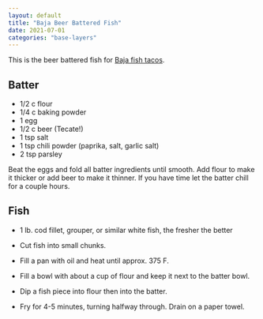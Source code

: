 ```yaml
---
layout: default
title: "Baja Beer Battered Fish"
date: 2021-07-01
categories: "base-layers"
---
```


This is the beer battered fish for [Baja fish tacos](/tacos/2021/07/01/baja-fish-tacos.html).

## Batter

* 1/2 c flour
* 1/4 c baking powder
* 1 egg
* 1/2 c beer (Tecate!)
* 1 tsp salt
* 1 tsp chili powder (paprika, salt, garlic salt)
* 2 tsp parsley

Beat the eggs and fold all batter ingredients until smooth.
Add flour to make it thicker or add beer to make it thinner.
If you have time let the batter chill for a couple hours.

## Fish

* 1 lb. cod fillet, grouper, or similar white fish, the fresher the better

* Cut fish into small chunks.
* Fill a pan with oil and heat until approx. 375 F.
* Fill a bowl with about a cup of flour and keep it next to the batter bowl.
* Dip a fish piece into flour then into the batter.
* Fry for 4-5 minutes, turning halfway through. Drain on a paper towel.
